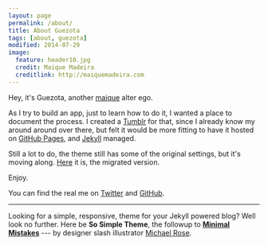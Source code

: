```yaml
---
layout: page
permalink: /about/
title: About Guezota
tags: [about, guezota]
modified: 2014-07-29
image:
  feature: header10.jpg
  credit: Maique Madeira
  creditlink: http://maiquemadeira.com
---
```


Hey, it's Guezota, another [maique](http://twitter.com/maique) alter ego.  

As I try to build an app, just to learn how to do it, I wanted a place to document the process. I created a [Tumblr](http://guezota.tumblr.com) for that, since I already know my around around over there, but felt it would be more fitting to have it hosted on [GitHub Pages](https://pages.github.com), and [Jekyll](http://jekyllrb.com) managed.  

Still a lot to do, the theme still has some of the original settings, but it's moving along. [Here](http://guezota.github.io/) it is, the migrated version.  

Enjoy.  

You can find the real me on [Twitter](https://twitter.com/maique) and [GitHub](https://github.com/maique).  

----

Looking for a simple, responsive, theme for your Jekyll powered blog? Well look no further. Here be **So Simple Theme**, the followup to [**Minimal Mistakes**](http://mmistakes.github.io/minimal-mistakes) --- by designer slash illustrator [Michael Rose](http://mademistakes.com).
